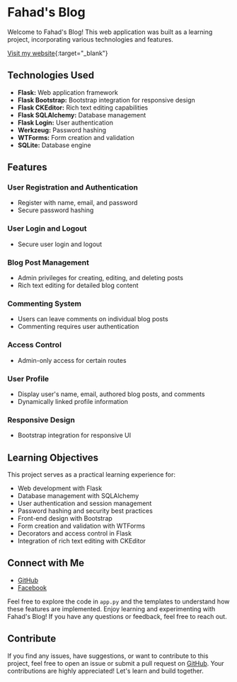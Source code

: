 # Fahad's Blog

Welcome to Fahad's Blog! This web application was built as a learning project, incorporating various technologies and features.

[Visit my website](https://fahads-blog.onrender.com/){:target="_blank"}

## Technologies Used
- **Flask:** Web application framework
- **Flask Bootstrap:** Bootstrap integration for responsive design
- **Flask CKEditor:** Rich text editing capabilities
- **Flask SQLAlchemy:** Database management
- **Flask Login:** User authentication
- **Werkzeug:** Password hashing
- **WTForms:** Form creation and validation
- **SQLite:** Database engine

## Features

### User Registration and Authentication
- Register with name, email, and password
- Secure password hashing

### User Login and Logout
- Secure user login and logout

### Blog Post Management
- Admin privileges for creating, editing, and deleting posts
- Rich text editing for detailed blog content

### Commenting System
- Users can leave comments on individual blog posts
- Commenting requires user authentication

### Access Control
- Admin-only access for certain routes

### User Profile
- Display user's name, email, authored blog posts, and comments
- Dynamically linked profile information

### Responsive Design
- Bootstrap integration for responsive UI

## Learning Objectives
This project serves as a practical learning experience for:
- Web development with Flask
- Database management with SQLAlchemy
- User authentication and session management
- Password hashing and security best practices
- Front-end design with Bootstrap
- Form creation and validation with WTForms
- Decorators and access control in Flask
- Integration of rich text editing with CKEditor

## Connect with Me
- [GitHub](https://github.com/FahadIbnaTuhin)
- [Facebook](https://www.facebook.com/fahadibnatuhin)

Feel free to explore the code in `app.py` and the templates to understand how these features are implemented. Enjoy learning and experimenting with Fahad's Blog! If you have any questions or feedback, feel free to reach out.

## Contribute
If you find any issues, have suggestions, or want to contribute to this project, feel free to open an issue or submit a pull request on [GitHub](https://github.com/FahadIbnaTuhin/fahadblog). Your contributions are highly appreciated! Let's learn and build together.
